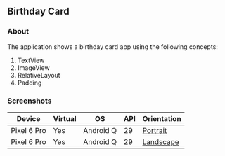 ## Birthday Card

### About

The application shows a birthday card app using the following concepts:

1. TextView
2. ImageView
3. RelativeLayout
4. Padding

### Screenshots

| Device      | Virtual | OS        | API | Orientation                                                                                                         |
|-------------|---------|-----------|-----|---------------------------------------------------------------------------------------------------------------------|
| Pixel 6 Pro | Yes     | Android Q | 29  | [Portrait](https://user-images.githubusercontent.com/122201501/224732972-4aef01a9-9e4b-47c1-bbb2-3171e714dd1e.png)  |
| Pixel 6 Pro | Yes     | Android Q | 29  | [Landscape](https://user-images.githubusercontent.com/122201501/224732945-4bac2de6-6975-4a8d-9d30-d043f78c885f.png) |
